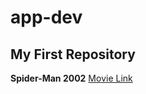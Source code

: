 # app-dev
## My First Repository

**Spider-Man 2002**
[Movie Link](https://en.wikipedia.org/wiki/Spider-Man_(2002_film))
